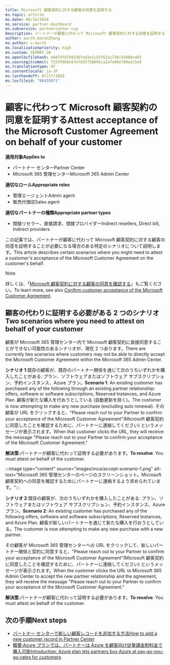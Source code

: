 ```yaml
---
title: Microsoft 顧客契約に対する顧客の同意を証明する
ms.topic: article
ms.date: 06/16/2020
ms.service: partner-dashboard
ms.subservice: partnercenter-csp
Description: パートナーが顧客に代わって Microsoft 顧客契約に対する同意を証明することが必要になる場合について説明します。
author: aarzh-AaronZhang
ms.author: v-aarzh
ms.localizationpriority: high
ms.custom: SEOMAY.20
ms.openlocfilehash: e687df87b933bfad2e1cd3f631c730c54986cd42
ms.sourcegitcommit: 7153f0b8c67efd35f58695ca2a7e00e70da1c5e9
ms.translationtype: HT
ms.contentlocale: ja-JP
ms.lasthandoff: 07/17/2020
ms.locfileid: "86435971"
---
```

# <a name="attest-acceptance-of-the-microsoft-customer-agreement-on-behalf-of-your-customer"></a><span data-ttu-id="67f38-103">顧客に代わって Microsoft 顧客契約の同意を証明する</span><span class="sxs-lookup"><span data-stu-id="67f38-103">Attest acceptance of the Microsoft Customer Agreement on behalf of your customer</span></span>

<span data-ttu-id="67f38-104">**適用対象**</span><span class="sxs-lookup"><span data-stu-id="67f38-104">**Applies to**</span></span>

- <span data-ttu-id="67f38-105">パートナー センター</span><span class="sxs-lookup"><span data-stu-id="67f38-105">Partner Center</span></span>
- <span data-ttu-id="67f38-106">Microsoft 365 管理センター</span><span class="sxs-lookup"><span data-stu-id="67f38-106">Microsoft 365 Admin Center</span></span>

<span data-ttu-id="67f38-107">**適切なロール**</span><span class="sxs-lookup"><span data-stu-id="67f38-107">**Appropriate roles**</span></span>

- <span data-ttu-id="67f38-108">管理エージェント</span><span class="sxs-lookup"><span data-stu-id="67f38-108">Admin agent</span></span>
- <span data-ttu-id="67f38-109">販売代理店</span><span class="sxs-lookup"><span data-stu-id="67f38-109">Sales agent</span></span>

<span data-ttu-id="67f38-110">**適切なパートナーの種類**</span><span class="sxs-lookup"><span data-stu-id="67f38-110">**Appropriate partner types**</span></span>

- <span data-ttu-id="67f38-111">間接リセラー、直接請求、間接プロバイダー</span><span class="sxs-lookup"><span data-stu-id="67f38-111">Indirect resellers, Direct bill, Indirect providers</span></span>

<span data-ttu-id="67f38-112">この記事では、パートナーが顧客に代わって Microsoft 顧客契約に対する顧客の同意を証明することが必要になる場合のある特定のシナリオについて説明します。</span><span class="sxs-lookup"><span data-stu-id="67f38-112">This article describes certain scenarios where you might need to attest a customer's acceptance of the Microsoft Customer Agreement on the customer's behalf.</span></span>

>[!NOTE]
><span data-ttu-id="67f38-113">詳しくは、「[Microsoft 顧客契約に対する顧客の同意を確認する](confirm-customer-agreement.md)」もご覧ください。</span><span class="sxs-lookup"><span data-stu-id="67f38-113">To learn more, see also [Confirm customer acceptance of the Microsoft Customer Agreement](confirm-customer-agreement.md).</span></span>

## <a name="two-scenarios-where-you-need-to-attest-on-behalf-of-your-customer"></a><span data-ttu-id="67f38-114">顧客の代わりに証明する必要がある 2 つのシナリオ</span><span class="sxs-lookup"><span data-stu-id="67f38-114">Two scenarios where you need to attest on behalf of your customer</span></span>

<span data-ttu-id="67f38-115">顧客が Microsoft 365 管理センター内で Microsoft 顧客契約に直接同意することができない可能性のあるシナリオが、現在 2 つあります。</span><span class="sxs-lookup"><span data-stu-id="67f38-115">There are currently two scenarios where customers may not be able to directly accept the Microsoft Customer Agreement within the Microsoft 365 Admin Center.</span></span>

<span data-ttu-id="67f38-116">**シナリオ 1**:既存の顧客が、既存のパートナー関係を通じて次のうちいずれかを購入したことがある: プラン、ソフトウェアまたはソフトウェア サブスクリプション、予約インスタンス、Azure プラン。</span><span class="sxs-lookup"><span data-stu-id="67f38-116">**Scenario 1**: An existing customer has purchased any of the following through an existing partner relationship: offers, software or software subscriptions, Reserved Instances, and Azure Plan.</span></span> <span data-ttu-id="67f38-117">顧客が新たな購入を行おうとしている (自動更新を除く)。</span><span class="sxs-lookup"><span data-stu-id="67f38-117">The customer is now attempting to make any new purchase (excluding auto renewal).</span></span> <span data-ttu-id="67f38-118">その顧客が URL をクリックすると、"Please reach out to your Partner to confirm your acceptance of the Microsoft Customer Agreement"(Microsoft 顧客契約に同意したことを確認するために、パートナーに連絡してください) というメッセージが表示されます。</span><span class="sxs-lookup"><span data-stu-id="67f38-118">When that customer clicks the URL, they will receive the message "Please reach out to your Partner to confirm your acceptance of the Microsoft Customer Agreement."</span></span>  

<span data-ttu-id="67f38-119">**解決策**:パートナーが顧客に代わって証明する必要があります。</span><span class="sxs-lookup"><span data-stu-id="67f38-119">**To resolve**: You must attest on behalf of the customer.</span></span>

:::image type="content" source="images/mca/accept-scenario-1.png" alt-text="Microsoft 365 管理センターのページのスクリーンショット。Microsoft 顧客契約への同意を確認するためにパートナーに連絡するよう求められています。":::

<span data-ttu-id="67f38-121">**シナリオ 2**:既存の顧客が、次のうちいずれかを購入したことがある: プラン、ソフトウェアまたはソフトウェア サブスクリプション、予約インスタンス、Azure プラン。</span><span class="sxs-lookup"><span data-stu-id="67f38-121">**Scenario 2**: An existing customer has purchased any of the following offers, software and software subscriptions, Reserved Instances, and Azure Plan.</span></span> <span data-ttu-id="67f38-122">顧客が新しいパートナーを通じて新たな購入を行おうとしている。</span><span class="sxs-lookup"><span data-stu-id="67f38-122">The customer is now attempting to make any new purchase with a new partner.</span></span>

<span data-ttu-id="67f38-123">その顧客が Microsoft 365 管理センターへの URL をクリックして、新しいパートナー関係と契約に同意すると、"Please reach out to your Partner to confirm your acceptance of the Microsoft Customer Agreement"(Microsoft 顧客契約に同意したことを確認するために、パートナーに連絡してください) というメッセージが表示されます。</span><span class="sxs-lookup"><span data-stu-id="67f38-123">When the customer clicks the URL to Microsoft 365 Admin Center to accept the new partner relationship and the agreement, they will receive the message "Please reach out to your Partner to confirm your acceptance of the Microsoft Customer Agreement."</span></span>  

<span data-ttu-id="67f38-124">**解決策**:パートナーが顧客に代わって証明する必要があります。</span><span class="sxs-lookup"><span data-stu-id="67f38-124">**To resolve**: You must attest on behalf of the customer.</span></span>  

## <a name="next-steps"></a><span data-ttu-id="67f38-125">次の手順</span><span class="sxs-lookup"><span data-stu-id="67f38-125">Next steps</span></span>

- [<span data-ttu-id="67f38-126">パートナー センターで新しい顧客レコードを追加する方法</span><span class="sxs-lookup"><span data-stu-id="67f38-126">How to add a new customer record in Partner Center</span></span>](add-a-new-customer.md)
- [<span data-ttu-id="67f38-127">概要:Azure プランでは、パートナーは Azure を顧客向け従量課金制料金で購入可能</span><span class="sxs-lookup"><span data-stu-id="67f38-127">Introduction: Azure plan lets partners buy Azure at pay-as-you-go-rates for customers</span></span>](azure-plan-lp.md)
